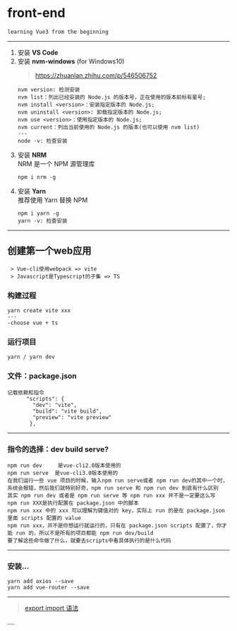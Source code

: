 # front-end
    learning Vue3 from the beginning
---
1. 安装 **VS Code**  
2. 安装 **nvm-windows** (for Windows10)  
    > https://zhuanlan.zhihu.com/p/546506752  
    ```
    nvm version: 检测安装
    nvm list：列出已经安装的 Node.js 的版本号，正在使用的版本前标有星号;  
    nvm install <version>：安装指定版本的 Node.js;  
    nvm uninstall <version>: 卸载指定版本的 Node.js;  
    nvm use <version>：使用指定版本的 Node.js;  
    nvm current：列出当前使用的 Node.js 的版本(也可以使用 nvm list)  
    ---
    node -v: 检查安装
    ```
3. 安装 **NRM**  
    NRM 是一个 NPM 源管理库  
    ```
    npm i nrm -g
    ```
4. 安装 **Yarn**  
    推荐使用 Yarn 替换 NPM  
    ```
    npm i yarn -g  
    yarn -v: 检查安装
    ```    
---
## 创建第一个web应用  
     > Vue-cli使用webpack => vite  
     > Javascript是Typescript的子集 => TS   
### 构建过程  
    yarn create vite xxx  
    ---
    -choose vue + ts  
### 运行项目
    yarn / yarn dev   
### 文件：package.json  
    记载依赖和指令   
          "scripts": {  
            "dev": "vite",  
            "build": "vite build",  
            "preview": "vite preview"  
           },
---
### 指令的选择：dev build serve?
    npm run dev     是vue-cli2.0版本使用的
    npm run serve  是vue-cli3.0版本使用的
    在我们运行一些 vue 项目的时候，输入npm run serve或者 npm run dev的其中一个时，系统会报错，然后我们就特别好奇，npm run serve 和 npm run dev 到底有什么区别  
    其实 npm run dev 或者是 npm run serve 等 npm run xxx 并不是一定要这么写  
    npm run XXX是执行配置在 package.json 中的脚本  
    npm run xxx 中的 xxx 可以理解为键值对的 key，实际上 run 的是在 package.json 里面 scripts 配置的 value  
    npm run xxx，并不是你想运行就运行的，只有在 package.json scripts 配置了，你才能 run 的，所以不是所有的项目都能 npm run dev/build  
    要了解这些命令做了什么，就要去scripts中看具体执行的是什么代码  
---
### 安装...
    yarn add axios --save
    yarn add vue-router --save
---
> [export import 语法](https://www.jianshu.com/p/541256d8abb3)  

....
